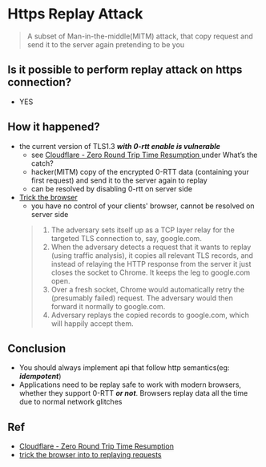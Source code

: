 # Https Replay Attack

> A subset of Man-in-the-middle(MITM) attack, that copy request and send it to the server again pretending to be you

## Is it possible to perform replay attack on https connection?

- YES

## How it happened?

- the current version of TLS1.3 _**with 0-rtt enable is vulnerable**_
    - see [Cloudflare - Zero Round Trip Time Resumption ](https://blog.cloudflare.com/introducing-0-rtt/) under
      What’s the catch?
    - hacker(MITM) copy of the encrypted 0-RTT data (containing your first request) and send it to the server again to
      replay
    - can be resolved by disabling 0-rtt on server side
- [Trick the browser](https://vnhacker.blogspot.com/2015/12/bad-life-advice-never-give-up-replay.html)
    - you have no control of your clients' browser, cannot be resolved on server side
  > 1. The adversary sets itself up as a TCP layer relay for the targeted TLS connection to, say, google.com.
  > 2. When the adversary detects a request that it wants to replay (using traffic analysis), it copies all relevant TLS
       records, and instead of relaying the HTTP response from the server it just closes the socket to Chrome. It keeps
       the leg to google.com open.
  > 3. Over a fresh socket, Chrome would automatically retry the (presumably failed) request. The adversary would then
       forward it normally to google.com.
  > 4. Adversary replays the copied records to google.com, which will happily accept them.

## Conclusion

- You should always implement api that follow http semantics(eg: _**idempotent**_)
- Applications need to be replay safe to work with modern browsers, whether they support 0-RTT **_or not_**. Browsers
  replay data all the time due to normal network glitches

## Ref

- [Cloudflare - Zero Round Trip Time Resumption ](https://blog.cloudflare.com/introducing-0-rtt/)
- [trick the browser into to replaying requests](https://vnhacker.blogspot.com/2015/12/bad-life-advice-never-give-up-replay.html)